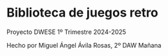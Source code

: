 <h1>Biblioteca de juegos retro</h1>
<p>Proyecto DWESE 1º Trimestre 2024-2025</p>
<p>Hecho por Miguel Ángel Ávila Rosas, 2º DAW Mañana</p>

